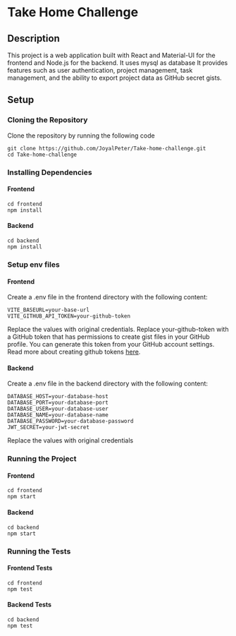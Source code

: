 # Take Home Challenge

## Description

This project is a web application built with React and Material-UI for the frontend and Node.js for the backend. It uses mysql as database It provides features such as user authentication, project management, task management, and the ability to export project data as GitHub secret gists.

## Setup

### Cloning the Repository

Clone the repository by running the following code
   ```
   git clone https://github.com/JoyalPeter/Take-home-challenge.git
   cd Take-home-challenge
   ```

### Installing Dependencies
#### Frontend
```
cd frontend
npm install
```
#### Backend
```
cd backend
npm install
```

### Setup env files
#### Frontend
Create a .env file in the frontend directory with the following content:

```
VITE_BASEURL=your-base-url
VITE_GITHUB_API_TOKEN=your-github-token
```
Replace the values with original credentials.
Replace your-github-token with a GitHub token that has permissions to create gist files in your GitHub profile. You can generate this token from your GitHub account settings. Read more about creating github tokens [here](https://docs.github.com/en/enterprise-server@3.9/authentication/keeping-your-account-and-data-secure/managing-your-personal-access-tokens).

#### Backend
Create a .env file in the backend directory with the following content:
```
DATABASE_HOST=your-database-host
DATABASE_PORT=your-database-port
DATABASE_USER=your-database-user
DATABASE_NAME=your-database-name
DATABASE_PASSWORD=your-database-password
JWT_SECRET=your-jwt-secret
```
Replace the values with original credentials

### Running the Project
#### Frontend
```
cd frontend
npm start
```

#### Backend
```
cd backend
npm start
```

### Running the Tests
#### Frontend Tests
```
cd frontend
npm test
```

#### Backend Tests
```
cd backend
npm test
```